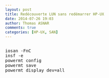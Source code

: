 ```yaml
---
layout: post
title: Redécouverte LUN sans redémarrer HP-UX
date: 2014-07-26 19:03
author: Thomas ASNAR
comments: true
categories: [HP-UX, SAN]
---
```

<pre lang="bash"> 
iosan -FnC
insf -e
powermt config
powermt save
powermt display dev=all
</pre>
